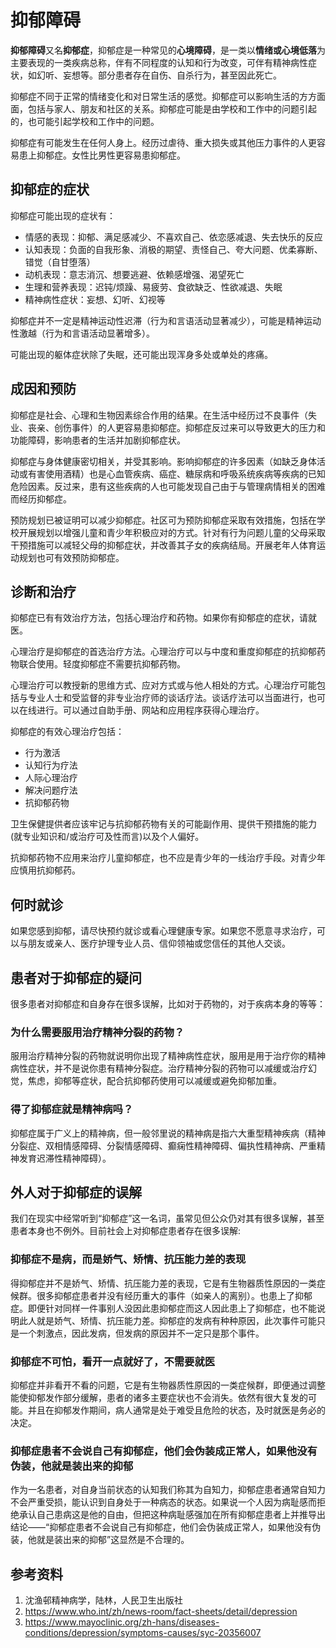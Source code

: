# 抑郁障碍

**抑郁障碍**又名**抑郁症**，抑郁症是一种常见的**心境障碍**，是一类以**情绪或心境低落**为主要表现的一类疾病总称，伴有不同程度的认知和行为改变，可伴有精神病性症状，如幻听、妄想等。部分患者存在自伤、自杀行为，甚至因此死亡。

抑郁症不同于正常的情绪变化和对日常生活的感觉。抑郁症可以影响生活的方方面面，包括与家人、朋友和社区的关系。抑郁症可能是由学校和工作中的问题引起的，也可能引起学校和工作中的问题。

抑郁症有可能发生在任何人身上。经历过虐待、重大损失或其他压力事件的人更容易患上抑郁症。女性比男性更容易患抑郁症。

## 抑郁症的症状

抑郁症可能出现的症状有：

* 情感的表现：抑郁、满足感减少、不喜欢自己、依恋感减退、失去快乐的反应
* 认知表现：负面的自我形象、消极的期望、责怪自己、夸大问题、优柔寡断、错觉（自甘堕落）
* 动机表现：意志消沉、想要逃避、依赖感增强、渴望死亡
* 生理和营养表现：迟钝/烦躁、易疲劳、食欲缺乏、性欲减退、失眠
* 精神病性症状：妄想、幻听、幻视等

抑郁症并不一定是精神运动性迟滞（行为和言语活动显著减少），可能是精神运动性激越（行为和言语活动显著增多）。

可能出现的躯体症状除了失眠，还可能出现浑身多处或单处的疼痛。

## 成因和预防

抑郁症是社会、心理和生物因素综合作用的结果。在生活中经历过不良事件（失业、丧亲、创伤事件）的人更容易患抑郁症。抑郁症反过来可以导致更大的压力和功能障碍，影响患者的生活并加剧抑郁症状。

抑郁症与身体健康密切相关，并受其影响。影响抑郁症的许多因素（如缺乏身体活动或有害使用酒精）也是心血管疾病、癌症、糖尿病和呼吸系统疾病等疾病的已知危险因素。反过来，患有这些疾病的人也可能发现自己由于与管理病情相关的困难而经历抑郁症。

预防规划已被证明可以减少抑郁症。社区可为预防抑郁症采取有效措施，包括在学校开展规划以增强儿童和青少年积极应对的方式。针对有行为问题儿童的父母采取干预措施可以减轻父母的抑郁症状，并改善其子女的疾病结局。开展老年人体育运动规划也可有效预防抑郁症。

## 诊断和治疗

抑郁症已有有效治疗方法，包括心理治疗和药物。如果你有抑郁症的症状，请就医。

心理治疗是抑郁症的首选治疗方法。心理治疗可以与中度和重度抑郁症的抗抑郁药物联合使用。轻度抑郁症不需要抗抑郁药物。

心理治疗可以教授新的思维方式、应对方式或与他人相处的方式。心理治疗可能包括与专业人士和受监督的非专业治疗师的谈话疗法。谈话疗法可以当面进行，也可以在线进行。可以通过自助手册、网站和应用程序获得心理治疗。

抑郁症的有效心理治疗包括：

* 行为激活
* 认知行为疗法
* 人际心理治疗
* 解决问题疗法
* 抗抑郁药物

卫生保健提供者应该牢记与抗抑郁药物有关的可能副作用、提供干预措施的能力(就专业知识和/或治疗可及性而言)以及个人偏好。

抗抑郁药物不应用来治疗儿童抑郁症，也不应是青少年的一线治疗手段。对青少年应慎用抗抑郁药。

## 何时就诊

如果您感到抑郁，请尽快预约就诊或看心理健康专家。如果您不愿意寻求治疗，可以与朋友或亲人、医疗护理专业人员、信仰领袖或您信任的其他人交谈。

## 患者对于抑郁症的疑问

很多患者对抑郁症和自身存在很多误解，比如对于药物的，对于疾病本身的等等：

### 为什么需要服用治疗精神分裂的药物？

服用治疗精神分裂的药物就说明你出现了精神病性症状，服用是用于治疗你的精神病性症状，并不是说你患有精神分裂症。治疗精神分裂的药物可以减缓或治疗幻觉，焦虑，抑郁等症状，配合抗抑郁药使用可以减缓或避免抑郁加重。

### 得了抑郁症就是精神病吗？

抑郁症属于广义上的精神病，但一般邻里说的精神病是指六大重型精神疾病（精神分裂症、双相情感障碍、分裂情感障碍、癫痫性精神障碍、偏执性精神病、严重精神发育迟滞性精神障碍）。

## 外人对于抑郁症的误解

我们在现实中经常听到“抑郁症”这一名词，虽常见但公众仍对其有很多误解，甚至患者本身也不例外。目前社会上对抑郁症患者存在很多误解:

### 抑郁症不是病，而是娇气、矫情、抗压能力差的表现

得抑郁症并不是娇气、矫情、抗压能力差的表现，它是有生物器质性原因的一类症候群。很多抑郁症患者并没有经历重大的事件（如亲人的离别）。也患上了抑郁症。即便针对同样一件事别人没因此患抑郁症而这人因此患上了抑郁症，也不能说明此人就是娇气、矫情、抗压能力差。抑郁症的发病有种种原因，此次事件可能只是一个刺激点，因此发病，但发病的原因并不一定只是那个事件。

### 抑郁症不可怕，看开一点就好了，不需要就医

抑郁症并非看开不看的问题，它是有生物器质性原因的一类症候群，即便通过调整能使抑郁发作部分缓解，患者的诸多主要症状也不会消失。依然有很大复发的可能。并且在抑郁发作期间，病人通常是处于难受且危险的状态，及时就医是务必的决定。

### 抑郁症患者不会说自己有抑郁症，他们会伪装成正常人，如果他没有伪装，他就是装出来的抑郁

作为一名患者，对自身当前状态的认知我们称其为自知力，抑郁症患者通常自知力不会严重受损，能认识到自身处于一种病态的状态。如果说一个人因为病耻感而拒绝承认自己患病这是他的自由，但把这种病耻感强加在所有抑郁症患者上并推导出结论——“抑郁症患者不会说自己有抑郁症，他们会伪装成正常人，如果他没有伪装，他就是装出来的抑郁”这显然是不合理的。

## 参考资料
1. 沈渔邨精神病学，陆林，人民卫生出版社
2. https://www.who.int/zh/news-room/fact-sheets/detail/depression
3. https://www.mayoclinic.org/zh-hans/diseases-conditions/depression/symptoms-causes/syc-20356007
